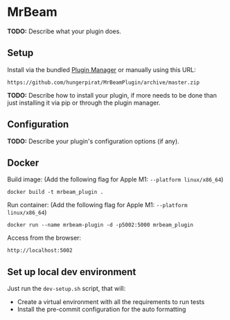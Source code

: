 # MrBeam

**TODO:** Describe what your plugin does.

## Setup

Install via the bundled [Plugin Manager](https://github.com/foosel/OctoPrint/wiki/Plugin:-Plugin-Manager)
or manually using this URL:

    https://github.com/hungerpirat/MrBeamPlugin/archive/master.zip

**TODO:** Describe how to install your plugin, if more needs to be done than just installing it via pip or through
the plugin manager.

## Configuration

**TODO:** Describe your plugin's configuration options (if any).


## Docker

Build image: (Add the following flag for Apple M1: `--platform linux/x86_64`)
```shell
docker build -t mrbeam_plugin .
```
Run container: (Add the following flag for Apple M1: `--platform linux/x86_64`)
```shell
docker run --name mrbeam-plugin -d -p5002:5000 mrbeam_plugin
```
Access from the browser:

    http://localhost:5002

## Set up local dev environment
Just run the `dev-setup.sh` script, that will:
- Create a virtual environment with all the requirements to run tests
- Install the pre-commit configuration for the auto formatting
